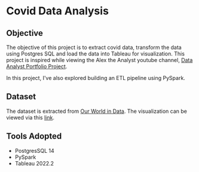 # Covid Data Analysis


## Objective
The objective of this project is to extract covid data, transform the data using Postgres SQL and load the data into Tableau for visualization. This project is inspired while viewing the Alex the Analyst youtube channel, [Data Analyst Portfolio Project](https://www.youtube.com/watch?v=qfyynHBFOsM&list=PLUaB-1hjhk8H48Pj32z4GZgGWyylqv85f).

In this project, I've also explored building an ETL pipeline using PySpark.


## Dataset
The dataset is extracted from [Our World in Data](https://ourworldindata.org/covid-deaths).
The visualization can be viewed via this [link](https://public.tableau.com/views/CovidAnalysis_16655844010440/Dashboard1?:language=en-US&:display_count=n&:origin=viz_share_link).


## Tools Adopted
- PostgresSQL 14
- PySpark
- Tableau 2022.2
